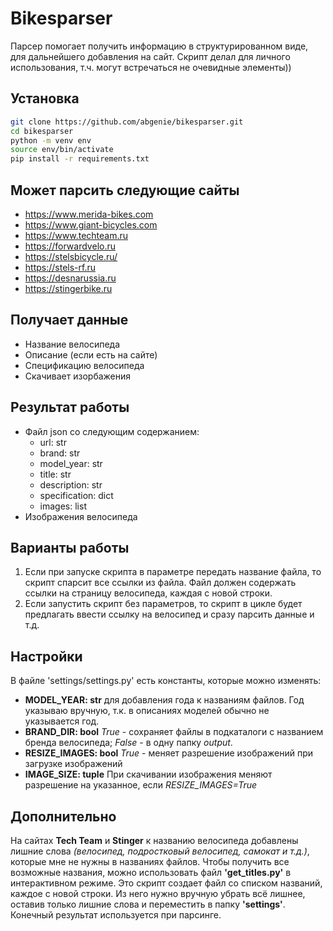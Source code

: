 # Bikesparser

Парсер помогает получить информацию в структурированном виде, для дальнейшего добавления на сайт. Скрипт делал для личного использования, т.ч. могут встречаться не очевидные элементы))

## Установка

```bash
git clone https://github.com/abgenie/bikesparser.git
cd bikesparser
python -m venv env
source env/bin/activate
pip install -r requirements.txt
```

## Может парсить следующие сайты

- https://www.merida-bikes.com
- https://www.giant-bicycles.com
- https://www.techteam.ru
- https://forwardvelo.ru
- https://stelsbicycle.ru/
- https://stels-rf.ru
- https://desnarussia.ru
- https://stingerbike.ru

## Получает данные

- Название велосипеда
- Описание (если есть на сайте)
- Спецификацию велосипеда
- Скачивает изорбажения

## Результат работы

- Файл json со следующим содержанием:
  - url: str
  - brand: str
  - model_year: str
  - title: str
  - description: str
  - specification: dict
  - images: list
- Изображения велосипеда

## Варианты работы

1. Если при запуске скрипта в параметре передать название файла, то скрипт спарсит все ссылки из файла. Файл должен содержать ссылки на страницу велосипеда, каждая с новой строки.
2. Если запустить скрипт без параметров, то скрипт в цикле будет предлагать ввести ссылку на велосипед и сразу парсить данные и т.д.

## Настройки

В файле 'settings/settings.py' есть константы, которые можно изменять:
- **MODEL_YEAR: str**
  для добавления года к названиям файлов. Год указываю вручную, т.к. в описаниях моделей обычно не указывается год.
- **BRAND_DIR: bool**
  *True* - сохраняет файлы в подкаталоги с названием бренда велосипеда; *False* - в одну папку *output*.
- **RESIZE_IMAGES: bool**
  *True* - меняет разрешение изображений при загрузке изображений
- **IMAGE_SIZE: tuple**
  При скачивании изображения меняют разрешение на указанное, если *RESIZE_IMAGES=True*

## Дополнительно

На сайтах **Tech Team** и **Stinger** к названию велосипеда добавлены лишние слова *(велосипед, подростковый велосипед, самокат и т.д.)*, которые мне не нужны в названиях файлов. Чтобы получить все возможные названия, можно использовать файл **'get_titles.py'**  в интерактивном режиме. Это скрипт создает файл со списком названий, каждое с новой строки. Из него нужно вручную убрать всё лишнее, оставив только лишние слова и переместить в папку **'settings'**. Конечный результат используется при парсинге.
